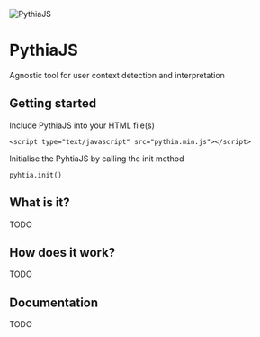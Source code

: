 ![PythiaJS](http://i.imgur.com/y2bCJrs.jpg "PythiaJS")
# PythiaJS
Agnostic tool for user context detection and interpretation

## Getting started
Include PythiaJS into your HTML file(s)
```
<script type="text/javascript" src="pythia.min.js"></script>
```
Initialise the PyhtiaJS by calling the init method
```
pyhtia.init()
```

## What is it?
TODO

## How does it work?
TODO

## Documentation
TODO
